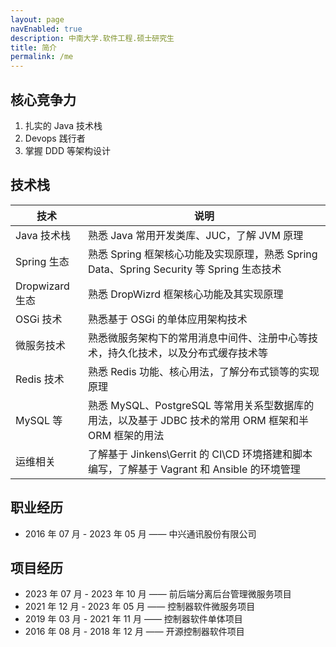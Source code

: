 ```yaml
---
layout: page
navEnabled: true
description: 中南大学.软件工程.硕士研究生
title: 简介
permalink: /me
---
```


## 核心竞争力

1. 扎实的 Java 技术栈
2. Devops 践行者
3. 掌握 DDD 等架构设计

## 技术栈

|技术|说明|
|----|----|
|Java 技术栈 |熟悉 Java 常用开发类库、JUC，了解 JVM 原理 |
|Spring 生态 |熟悉 Spring 框架核心功能及实现原理，熟悉 Spring Data、Spring Security 等 Spring 生态技术|
|Dropwizard 生态|熟悉 DropWizrd 框架核心功能及其实现原理|
|OSGi 技术|熟悉基于 OSGi 的单体应用架构技术|
|微服务技术|熟悉微服务架构下的常用消息中间件、注册中心等技术，持久化技术，以及分布式缓存技术等|
|Redis 技术|熟悉 Redis 功能、核心用法，了解分布式锁等的实现原理|
|MySQL 等|熟悉 MySQL、PostgreSQL 等常用关系型数据库的用法，以及基于 JDBC 技术的常用 ORM 框架和半 ORM 框架的用法|
|运维相关|了解基于 Jinkens\Gerrit 的 CI\CD 环境搭建和脚本编写，了解基于 Vagrant 和 Ansible 的环境管理|

## 职业经历

- 2016 年 07 月 - 2023 年 05 月 —— 中兴通讯股份有限公司

## 项目经历

- 2023 年 07 月 - 2023 年 10 月 —— 前后端分离后台管理微服务项目
- 2021 年 12 月 - 2023 年 05 月 —— 控制器软件微服务项目
- 2019 年 03 月 - 2021 年 11 月 —— 控制器软件单体项目
- 2016 年 08 月 - 2018 年 12 月 —— 开源控制器软件项目
